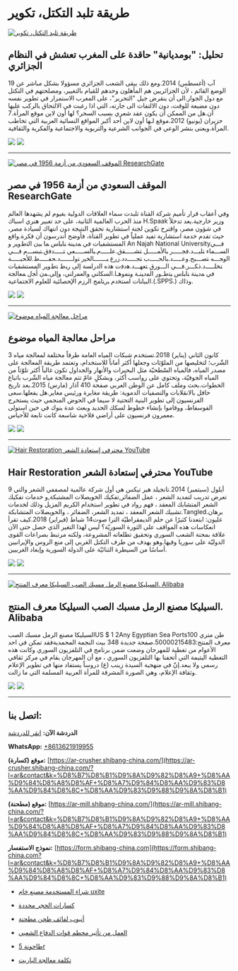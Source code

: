 # طريقة تلبد التكتل، تكوير

<a href="https://swt.shibang-china.com/?l=ar&img&k=%D8%B7%D8%B1%D9%8A%D9%82%D8%A9+%D8%AA%D9%84%D8%A8%D8%AF+%D8%A7%D9%84%D8%AA%D9%83%D8%AA%D9%84%D8%8C+%D8%AA%D9%83%D9%88%D9%8A%D8%B1" target="_blank">![طريقة تلبد التكتل، تكوير](http://static.shibang-china.com/all-800x300/302.jpg)</a>

## تحليل: &quot;بومديانية&quot; حاقدة على المغرب تعشش في النظام الجزائري
19 آب (أغسطس) 2014.ومع ذلك يبقى الشعب الجزائري مسؤولا بشكل مباشر عن الوضع القائم ، لأن الجزائريين هم المأهلون وحدهم للقيام بالتغيير، ومصلحتهم في التكتل مع دول الجوار.الى أن ينقرض جيل &quot;التحرير&quot;، على المغرب الاستمرار في تطوير نفسه دون مضيعة للوقت، دون الالتفات الى جارته، التي اذا رغبت في الالتحاق بالركب عليها أن.هل من الممكن أن يكون عقد شعري بسبب السحر؟ لها أون لاين موقع المرأة.7 حزيران (يونيو) 2012.موقع لـها أون لاين أحد أكبر المواقع النسائية العربية التي تخاطب المرأة.ويعنى بنشر الوعي في الجوانب الشرعية والتربوية والاجتماعية والفكرية والثقافية.


<a href="https://whatsapp.shibangsoft.com/WhatsApp.php" target="_blank" title="WhatsApp">![](http://static.shibang-china.com/icon/whatsapp.png)</a> <a href="https://swt.shibang-china.com/?l=ar&icon&k=%D8%B7%D8%B1%D9%8A%D9%82%D8%A9+%D8%AA%D9%84%D8%A8%D8%AF+%D8%A7%D9%84%D8%AA%D9%83%D8%AA%D9%84%D8%8C+%D8%AA%D9%83%D9%88%D9%8A%D8%B1" target="_blank">![](http://static.shibang-china.com/icon/chat-ar.png)</a>

---

<a href="https://swt.shibang-china.com/?l=ar&img&k=%D8%B7%D8%B1%D9%8A%D9%82%D8%A9+%D8%AA%D9%84%D8%A8%D8%AF+%D8%A7%D9%84%D8%AA%D9%83%D8%AA%D9%84%D8%8C+%D8%AA%D9%83%D9%88%D9%8A%D8%B1" target="_blank">![الموقف السعودي من أزمة 1956 في مصر ResearchGate](http://static.shibang-china.com/all-800x300/383.jpg)</a>

## الموقف السعودي من أزمة 1956 في مصر ResearchGate
وفي أعقاب قرار تأميم شركة القناة تلبدت سماء العلاقات الدولية بغيوم لم يشهدها العالم منذ الحرب العالمية الثانية، على حد تعبير هنري اسباك H.Spaak وزير خارجية.يعد تدخلاً في شؤون مصر، واقترح تكوين لجنة استشارية تحقق النتيجة دون انتهاك لسيادة مصر، حيث تقدم خدمة استشارية تفيد عملياً في تطوير القناة، فأوضح أندرسون أن فكرة.ﻭﺍﻗﻊ ﺍﻟﻤﺴﺘﺸﻔﻴﺎﺕ ﻓﻲ ﻤﺩﻴﻨﺔ ﻨﺎﺒﻠﺱ ﻤﺎ ﺒﻴﻥ ﺍﻟﺘﻁﻭﻴﺭ ﻭ An Najah National Universityﻓـــﻲ ﺍﻟﺴـــﻤﺎﺀ ﺘﻠﺒـــﺩ.ﻓﺠـــــﺭ ﺒﺎﻷﻤـــــل ﺘﺸـــــﻘﻕ.ﻋﻠـــــﻡ.ﺒﺎﻟﺴـــــﻌﻲ ﺘـــــﺩﻓﻕ.ﺘﺒﺴـــﻡ ﻓـــﻲ ﺍﻟﻭﺠـــﻪ ﺘﺼـــﺒﺢ.ﻭﻋـــــﺩ.ﺒﺎﻟﺤـــــﺏ ﺘﺠـــــﺩﺩ.ﺯﺭﻉ ﺒـــــــﺎﻟﺨﻴﺭ ﺘﻭﻟـــــــﺩ.ﺤﻔـــــﻅ.ﻟﻸﺤﺒـــــﺔ ﺘﺨﻠـــــﺩ.ﺫﻜـــﺭ.ﻓـــﻲ ﺍﻟـــﻭﺭﻕ ﺘﻌﻬـــﺩ.ﻫﺩﻓﺕ ﻫﺫﻩ ﺍﻟﺩﺭﺍﺴﺔ ﺇﻟﻰ ﺭﺒﻁ ﺘﻁﻭﻴﺭ ﺍﻟﻤﺴﺘﺸﻔﻴﺎﺕ ﻓﻲ ﻤﺩﻴﻨﺔ ﻨﺎﺒﻠﺱ ﺒﺘﻁـﻭﺭ ﺍﻟﻤﺩﻴﻨـﺔ ﻭﻨﻤﻭﻫـﺎ.ﺍﻟﺴﻜﺎﻨﻲ ﻭﺍﻟﻌﻤﺭﺍﻨﻲ، ﻭﺇﻟﻰ.ﻤﻥ ﺃﺠل ﻤﻌﺎﻟﺠﺔ ﺍﻟﺒﻴﺎﻨﺎﺕ ﺍﺴﺘﺨﺩﻡ ﺒﺭﻨﺎﻤﺞ ﺍﻟﺭﺯﻡ ﺍﻹﺤﺼﺎﺌﻴﺔ ﻟﻠﻌﻠﻭﻡ ﺍﻻﺠﺘﻤﺎﻋﻴﺔ.(.SPPS.) ﻭﺫﻟﻙ.


<a href="https://whatsapp.shibangsoft.com/WhatsApp.php" target="_blank" title="WhatsApp">![](http://static.shibang-china.com/icon/whatsapp.png)</a> <a href="https://swt.shibang-china.com/?l=ar&icon&k=%D8%B7%D8%B1%D9%8A%D9%82%D8%A9+%D8%AA%D9%84%D8%A8%D8%AF+%D8%A7%D9%84%D8%AA%D9%83%D8%AA%D9%84%D8%8C+%D8%AA%D9%83%D9%88%D9%8A%D8%B1" target="_blank">![](http://static.shibang-china.com/icon/chat-ar.png)</a>

---

<a href="https://swt.shibang-china.com/?l=ar&img&k=%D8%B7%D8%B1%D9%8A%D9%82%D8%A9+%D8%AA%D9%84%D8%A8%D8%AF+%D8%A7%D9%84%D8%AA%D9%83%D8%AA%D9%84%D8%8C+%D8%AA%D9%83%D9%88%D9%8A%D8%B1" target="_blank">![مراحل معالجة المياه موضوع](http://static.shibang-china.com/all-800x300/1042.jpg)</a>

## مراحل معالجة المياه موضوع
3 كانون الثاني (يناير) 2018.تستخدم شبكات المياه العامة طرقاً مختلفة لمعالجة مياه الشّرب؛ لتخليصها من الملوّثات وجعلها أكثر أماناً للاستخدام، وتعتمد طريقة المعالجة على مصدر المياه، فالمياه السّطحيّة مثل البحيرات والأنهار والجداول تكون غالباً أكثر تلوّثاََ من المياه الجوفيّة، وتحتوي على رواسب أكثر، وبشكلِِ عامّ تتم معالجة مياه الشّرب باتباع الخطوات.بحث وملف كامل عن الوطن العربي صفحة 410 آذار (مارس) 2015.بعد تاريخ حافل بالانقلابات والتصفيات الدموية: طريقة مغايرة ورئيس مغاير.هل يفعلها.سعى الفرنسيون إلى تطوير البنية التحتية لا سيما في الحوض المنجمي حيث يستخرج الفوسفاط، ووقاموا بإنشاء خطوط لسكك الحديد وبعث عدة بنوك في حين استولى معمرون فرنسيون على أراضي فلاحية شاسعة كانت تابعة للأحباس.


<a href="https://whatsapp.shibangsoft.com/WhatsApp.php" target="_blank" title="WhatsApp">![](http://static.shibang-china.com/icon/whatsapp.png)</a> <a href="https://swt.shibang-china.com/?l=ar&icon&k=%D8%B7%D8%B1%D9%8A%D9%82%D8%A9+%D8%AA%D9%84%D8%A8%D8%AF+%D8%A7%D9%84%D8%AA%D9%83%D8%AA%D9%84%D8%8C+%D8%AA%D9%83%D9%88%D9%8A%D8%B1" target="_blank">![](http://static.shibang-china.com/icon/chat-ar.png)</a>

---

<a href="https://swt.shibang-china.com/?l=ar&img&k=%D8%B7%D8%B1%D9%8A%D9%82%D8%A9+%D8%AA%D9%84%D8%A8%D8%AF+%D8%A7%D9%84%D8%AA%D9%83%D8%AA%D9%84%D8%8C+%D8%AA%D9%83%D9%88%D9%8A%D8%B1" target="_blank">![Hair Restoration محترفي إستعادة الشعر YouTube](http://static.shibang-china.com/all-800x300/1372.jpg)</a>

## Hair Restoration محترفي إستعادة الشعر YouTube
9 أيلول (سبتمبر) 2014.تانجيلد هير تيكس هي أول شركة عالمية لمصففي الشعر والتي تعرض تدريب لتمديد الشعر ، عمل الضفائر,تفكيك الخويصلات المشتبكة,و خدمات تفكيك الشعر المتشابك المعقد ، فهم رواد في تطوير استخدام الكريم المزيل وذلك لخدمات تشبيك الشعر المعقد ، تمديد الشعر، الضفائر ، والخويصلات المتشابكة.Tangled.برهان غليون: ابتعدنا كثيرًا عن حلم الديمقراطيّة الترا صوت14 شباط (فبراير) 2018.كيف تقرأ انعكاسات هذه المواقف على الثورة السوريّة؟ ليس لهذا التغير الذي حصل حتى الآن علاقة بمحنة الشعب السوري وتحقيق تطلعاته المشروعة، ولكنه مرتبط بصراعات القوى الدوليّة على سوريا وفيها.وهو يهدف من طرف التكتل الغربي إلى منع الروس والإيرانيين أساسًا من السيطرة الثنائيّة على الدولة السورية وإبعاد الغربيين.


<a href="https://whatsapp.shibangsoft.com/WhatsApp.php" target="_blank" title="WhatsApp">![](http://static.shibang-china.com/icon/whatsapp.png)</a> <a href="https://swt.shibang-china.com/?l=ar&icon&k=%D8%B7%D8%B1%D9%8A%D9%82%D8%A9+%D8%AA%D9%84%D8%A8%D8%AF+%D8%A7%D9%84%D8%AA%D9%83%D8%AA%D9%84%D8%8C+%D8%AA%D9%83%D9%88%D9%8A%D8%B1" target="_blank">![](http://static.shibang-china.com/icon/chat-ar.png)</a>

---

<a href="https://swt.shibang-china.com/?l=ar&img&k=%D8%B7%D8%B1%D9%8A%D9%82%D8%A9+%D8%AA%D9%84%D8%A8%D8%AF+%D8%A7%D9%84%D8%AA%D9%83%D8%AA%D9%84%D8%8C+%D8%AA%D9%83%D9%88%D9%8A%D8%B1" target="_blank">![السيليكا مصنع الرمل مسبك الصب السيليكا معرف المنتج. Alibaba](http://static.shibang-china.com/all-800x300/1118.jpg)</a>

## السيليكا مصنع الرمل مسبك الصب السيليكا معرف المنتج. Alibaba
السيليكا مصنع الرمل مسبك الصبUS $ 1 2Any Egyptian Sea Ports100 طن متري معرف المنتج:50000215483.صفحة جديدة 348 بيت النجمة المحمديةفقد تمكن في احد الأعوام من تغطية للمهرجان وضعت ضمن برنامج في التلفزيون السوري وكانت هذه التغطية اليتيمة التي أتحفنا بها التلفزيون السوري ، مع أن المهرجان يقام في مركز ثقافي رسمي ولا يبعد.إنّ في منهجية السيدة زينب (ع) دروساً يستفاد منها في تطوير الإعلام وثقافة الإعلام، وهي الصورة المشرقة للمرأة العربية المسلمة التي ما زالت.


<a href="https://whatsapp.shibangsoft.com/WhatsApp.php" target="_blank" title="WhatsApp">![](http://static.shibang-china.com/icon/whatsapp.png)</a> <a href="https://swt.shibang-china.com/?l=ar&icon&k=%D8%B7%D8%B1%D9%8A%D9%82%D8%A9+%D8%AA%D9%84%D8%A8%D8%AF+%D8%A7%D9%84%D8%AA%D9%83%D8%AA%D9%84%D8%8C+%D8%AA%D9%83%D9%88%D9%8A%D8%B1" target="_blank">![](http://static.shibang-china.com/icon/chat-ar.png)</a>

---
## اتصل بنا:

**الدردشة الآن:** [انقر للدردشة](https://swt.shibang-china.com?l=ar&contact&k=%D8%B7%D8%B1%D9%8A%D9%82%D8%A9+%D8%AA%D9%84%D8%A8%D8%AF+%D8%A7%D9%84%D8%AA%D9%83%D8%AA%D9%84%D8%8C+%D8%AA%D9%83%D9%88%D9%8A%D8%B1)

**WhatsApp:**  [+8613621919955](https://whatsapp.shibangsoft.com/WhatsApp.php)

**موقع (كسارة):** [https://ar-crusher.shibang-china.com/](https://ar-crusher.shibang-china.com/?l=ar&contact&k=%D8%B7%D8%B1%D9%8A%D9%82%D8%A9+%D8%AA%D9%84%D8%A8%D8%AF+%D8%A7%D9%84%D8%AA%D9%83%D8%AA%D9%84%D8%8C+%D8%AA%D9%83%D9%88%D9%8A%D8%B1)

**موقع (مطحنة):** [https://ar-mill.shibang-china.com/](https://ar-mill.shibang-china.com/?l=ar&contact&k=%D8%B7%D8%B1%D9%8A%D9%82%D8%A9+%D8%AA%D9%84%D8%A8%D8%AF+%D8%A7%D9%84%D8%AA%D9%83%D8%AA%D9%84%D8%8C+%D8%AA%D9%83%D9%88%D9%8A%D8%B1)

**نموذج الاستفسار:** [https://form.shibang-china.com](https://form.shibang-china.com?l=ar&contact&k=%D8%B7%D8%B1%D9%8A%D9%82%D8%A9+%D8%AA%D9%84%D8%A8%D8%AF+%D8%A7%D9%84%D8%AA%D9%83%D8%AA%D9%84%D8%8C+%D8%AA%D9%83%D9%88%D9%8A%D8%B1)

* [شراء المستخدمة مصنع خام uxite](../25/%D8%B4%D8%B1%D8%A7%D8%A1%20%D8%A7%D9%84%D9%85%D8%B3%D8%AA%D8%AE%D8%AF%D9%85%D8%A9%20%D9%85%D8%B5%D9%86%D8%B9%20%D8%AE%D8%A7%D9%85%20uxite.md)

* [كسارات الحجر محددة](../23/%D9%83%D8%B3%D8%A7%D8%B1%D8%A7%D8%AA%20%D8%A7%D9%84%D8%AD%D8%AC%D8%B1%20%D9%85%D8%AD%D8%AF%D8%AF%D8%A9.md)

* [أنبوب لفائف طحن مطحنة](../25/%D8%A3%D9%86%D8%A8%D9%88%D8%A8%20%D9%84%D9%81%D8%A7%D8%A6%D9%81%20%D8%B7%D8%AD%D9%86%20%D9%85%D8%B7%D8%AD%D9%86%D8%A9.md)

* [العمل من تأثير محطم قوات الدفاع الشعبي](../24/%D8%A7%D9%84%D8%B9%D9%85%D9%84%20%D9%85%D9%86%20%D8%AA%D8%A3%D8%AB%D9%8A%D8%B1%20%D9%85%D8%AD%D8%B7%D9%85%20%D9%82%D9%88%D8%A7%D8%AA%20%D8%A7%D9%84%D8%AF%D9%81%D8%A7%D8%B9%20%D8%A7%D9%84%D8%B4%D8%B9%D8%A8%D9%8A.md)

* [طاحونة 5r](../21/%D8%B7%D8%A7%D8%AD%D9%88%D9%86%D8%A9%205r.md)

* [تكلفة معالجة الباريت](../23/%D8%AA%D9%83%D9%84%D9%81%D8%A9%20%D9%85%D8%B9%D8%A7%D9%84%D8%AC%D8%A9%20%D8%A7%D9%84%D8%A8%D8%A7%D8%B1%D9%8A%D8%AA.md)